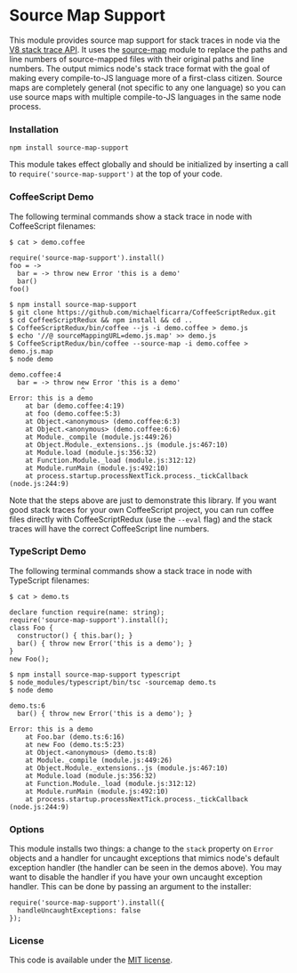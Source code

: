 # Source Map Support

This module provides source map support for stack traces in node via the [V8 stack trace API](http://code.google.com/p/v8/wiki/JavaScriptStackTraceApi). It uses the [source-map](https://github.com/mozilla/source-map) module to replace the paths and line numbers of source-mapped files with their original paths and line numbers. The output mimics node's stack trace format with the goal of making every compile-to-JS language more of a first-class citizen. Source maps are completely general (not specific to any one language) so you can use source maps with multiple compile-to-JS languages in the same node process.

### Installation

    npm install source-map-support

This module takes effect globally and should be initialized by inserting a call to `require('source-map-support')` at the top of your code.

### CoffeeScript Demo

The following terminal commands show a stack trace in node with CoffeeScript filenames:

    $ cat > demo.coffee

    require('source-map-support').install()
    foo = ->
      bar = -> throw new Error 'this is a demo'
      bar()
    foo()

    $ npm install source-map-support
    $ git clone https://github.com/michaelficarra/CoffeeScriptRedux.git
    $ cd CoffeeScriptRedux && npm install && cd ..
    $ CoffeeScriptRedux/bin/coffee --js -i demo.coffee > demo.js
    $ echo '//@ sourceMappingURL=demo.js.map' >> demo.js
    $ CoffeeScriptRedux/bin/coffee --source-map -i demo.coffee > demo.js.map
    $ node demo

    demo.coffee:4
      bar = -> throw new Error 'this is a demo'
                      ^
    Error: this is a demo
        at bar (demo.coffee:4:19)
        at foo (demo.coffee:5:3)
        at Object.<anonymous> (demo.coffee:6:3)
        at Object.<anonymous> (demo.coffee:6:6)
        at Module._compile (module.js:449:26)
        at Object.Module._extensions..js (module.js:467:10)
        at Module.load (module.js:356:32)
        at Function.Module._load (module.js:312:12)
        at Module.runMain (module.js:492:10)
        at process.startup.processNextTick.process._tickCallback (node.js:244:9)

Note that the steps above are just to demonstrate this library. If you want good stack traces for your own CoffeeScript project, you can run coffee files directly with CoffeeScriptRedux (use the `--eval` flag) and the stack traces will have the correct CoffeeScript line numbers.

### TypeScript Demo

The following terminal commands show a stack trace in node with TypeScript filenames:

    $ cat > demo.ts

    declare function require(name: string);
    require('source-map-support').install();
    class Foo {
      constructor() { this.bar(); }
      bar() { throw new Error('this is a demo'); }
    }
    new Foo();

    $ npm install source-map-support typescript
    $ node_modules/typescript/bin/tsc -sourcemap demo.ts
    $ node demo

    demo.ts:6
      bar() { throw new Error('this is a demo'); }
                   ^
    Error: this is a demo
        at Foo.bar (demo.ts:6:16)
        at new Foo (demo.ts:5:23)
        at Object.<anonymous> (demo.ts:8)
        at Module._compile (module.js:449:26)
        at Object.Module._extensions..js (module.js:467:10)
        at Module.load (module.js:356:32)
        at Function.Module._load (module.js:312:12)
        at Module.runMain (module.js:492:10)
        at process.startup.processNextTick.process._tickCallback (node.js:244:9)

### Options

This module installs two things: a change to the `stack` property on `Error` objects and a handler for uncaught exceptions that mimics node's default exception handler (the handler can be seen in the demos above). You may want to disable the handler if you have your own uncaught exception handler. This can be done by passing an argument to the installer:

    require('source-map-support').install({
      handleUncaughtExceptions: false
    });

### License

This code is available under the [MIT license](http://opensource.org/licenses/MIT).
